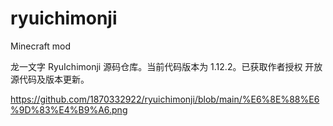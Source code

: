 # ryuichimonji
Minecraft mod

龙一文字 RyuIchimonji 源码仓库。当前代码版本为 1.12.2。已获取作者授权 开放源代码及版本更新。

https://github.com/1870332922/ryuichimonji/blob/main/%E6%8E%88%E6%9D%83%E4%B9%A6.png
